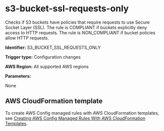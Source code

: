 # s3\-bucket\-ssl\-requests\-only<a name="s3-bucket-ssl-requests-only"></a>

Checks if S3 buckets have policies that require requests to use Secure Socket Layer \(SSL\)\. The rule is COMPLIANT if buckets explicitly deny access to HTTP requests\. The rule is NON\_COMPLIANT if bucket policies allow HTTP requests\.

**Identifier:** S3\_BUCKET\_SSL\_REQUESTS\_ONLY

**Trigger type:** Configuration changes

**AWS Region:** All supported AWS regions

**Parameters:**

None  

## AWS CloudFormation template<a name="w29aac11c33c17b7d315c15"></a>

To create AWS Config managed rules with AWS CloudFormation templates, see [Creating AWS Config Managed Rules With AWS CloudFormation Templates](aws-config-managed-rules-cloudformation-templates.md)\.